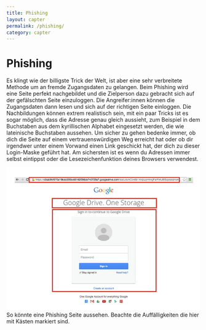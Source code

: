 ```yaml
---
title: Phishing
layout: capter
permalink: /phishing/
category: capter
---
```

# Phishing
Es klingt wie der billigste Trick der Welt, ist aber eine sehr verbreitete Methode um an fremde Zugangsdaten zu gelangen. Beim Phishing wird eine Seite perfekt nachgebildet und die Zielperson dazu gebracht sich auf der gefälschten Seite einzuloggen. Die Angreifer:innen können die Zugangsdaten dann lesen und sich auf der richtigen Seite einloggen. Die Nachbildungen können extrem realistisch sein, mit ein paar Tricks ist es sogar möglich, dass die Adresse genau gleich aussieht, zum Beispiel in dem Buchstaben aus dem kyrillischen Alphabet eingesetzt werden, die wie lateinische Buchstaben aussehen. Um sicher zu gehen bedenke immer, ob dich die Seite auf einem vertrauenswürdigen Weg erreicht hat oder ob dir irgendwer unter einem Vorwand einen Link geschickt hat, der dich zu dieser Login-Maske geführt hat. Am sichersten ist es wenn du Adressen immer selbst eintippst oder die Lesezeichenfunktion deines Browsers verwendest.

![](../assets/posts/phishing.jpg)
So könnte eine Phishing Seite aussehen. Beachte die Auffälligkeiten die hier mit Kästen markiert sind.
